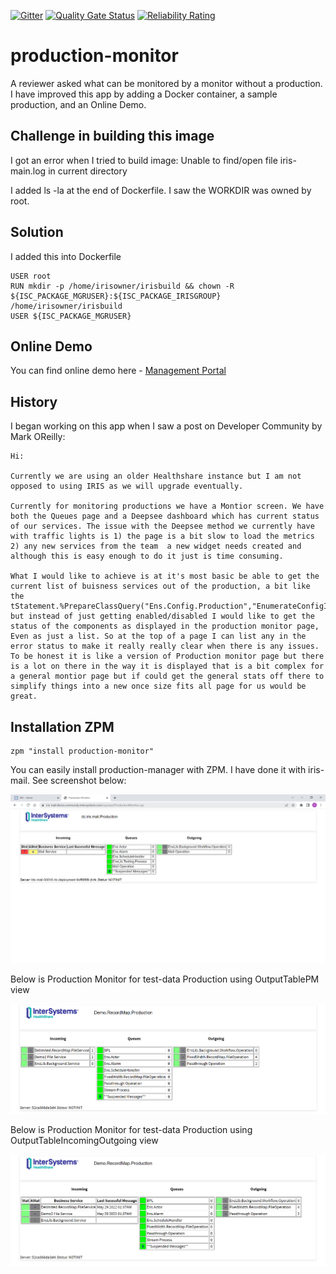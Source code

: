 [![Gitter](https://img.shields.io/badge/Available%20on-Intersystems%20Open%20Exchange-00b2a9.svg)](https://openexchange.intersystems.com/package/production-monitor)
 [![Quality Gate Status](https://community.objectscriptquality.com/api/project_badges/measure?project=intersystems_iris_community%2Fproduction-monitor&metric=alert_status)](https://community.objectscriptquality.com/dashboard?id=intersystems_iris_community%2Fproduction-monitor)
 [![Reliability Rating](https://community.objectscriptquality.com/api/project_badges/measure?project=intersystems_iris_community%2Fproduction-monitor&metric=reliability_rating)](https://community.objectscriptquality.com/dashboard?id=intersystems_iris_community%2Fproduction-monitor)
# production-monitor

A reviewer asked what can be monitored by a monitor without a production. I have improved this app by adding a Docker container, a sample production, and an Online Demo.

## Challenge in building this image

I got an error when I tried to build image:
Unable to find/open file iris-main.log in current directory

I added ls -la at the end of Dockerfile. I saw the WORKDIR was owned by root.

## Solution

I added this into Dockerfile
```
USER root
RUN mkdir -p /home/irisowner/irisbuild && chown -R ${ISC_PACKAGE_MGRUSER}:${ISC_PACKAGE_IRISGROUP} /home/irisowner/irisbuild
USER ${ISC_PACKAGE_MGRUSER}
```
## Online Demo
You can find online demo here - [Management Portal](https://production-monitor.demo.community.intersystems.com/csp/sys/UtilHome.csp)

## History

I began working on this app when I saw a post on Developer Community by Mark OReilly:

```
Hi:

Currently we are using an older Healthshare instance but I am not opposed to using IRIS as we will upgrade eventually. 

Currently for monitoring productions we have a Montior screen. We have both the Queues page and a Deepsee dashboard which has current status of our services. The issue with the Deepsee method we currently have with traffic lights is 1) the page is a bit slow to load the metrics 2) any new services from the team  a new widget needs created and although this is easy enough to do it just is time consuming. 

What I would like to achieve is at it's most basic be able to get the current list of buisness services out of the production, a bit like the tStatement.%PrepareClassQuery("Ens.Config.Production","EnumerateConfigItems") but instead of just getting enabled/disabled I would like to get the status of the components as displayed in the production monitor page, Even as just a list. So at the top of a page I can list any in the error status to make it really really clear when there is any issues. To be honest it is like a version of Production monitor page but there is a lot on there in the way it is displayed that is a bit complex for a general montior page but if could get the general stats off there to simplify things into a new once size fits all page for us would be great. 
```

## Installation ZPM

```
zpm "install production-monitor"
```

You can easily install production-manager with ZPM. I have done it with iris-mail. See screenshot below:

![screenshot](https://github.com/oliverwilms/bilder/blob/main/mail_productionMonitor.png)

Below is Production Monitor for test-data Production using OutputTablePM view

![screenshot](https://github.com/oliverwilms/bilder/blob/main/OutputTablePM.png)

Below is Production Monitor for test-data Production using OutputTableIncomingOutgoing view

![screenshot](https://github.com/oliverwilms/bilder/blob/main/OutputTableIncomingOutgoing.png)
